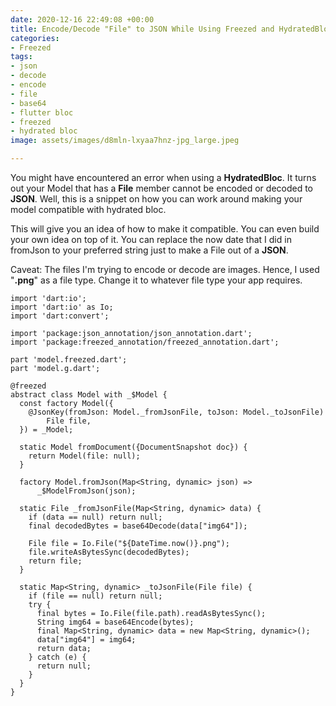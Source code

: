 ```yaml
---
date: 2020-12-16 22:49:08 +00:00
title: Encode/Decode "File" to JSON While Using Freezed and HydratedBloc
categories:
- Freezed
tags:
- json
- decode
- encode
- file
- base64
- flutter bloc
- freezed
- hydrated bloc
image: assets/images/d8mln-lxyaa7hnz-jpg_large.jpeg

---
```

You might have encountered an error when using a **HydratedBloc**. It turns out your Model that has a **File** member cannot be encoded or decoded to **JSON**. Well, this is a snippet on how you can work around making your model compatible with hydrated bloc.

This will give you an idea of how to make it compatible. You can even build your own idea on top of it. You can replace the now date that I did in fromJson to your preferred string just to make a File out of a **JSON**.

Caveat: The files I'm trying to encode or decode are images. Hence, I used "**.png**" as a file type. Change it to whatever file type your app requires.

    import 'dart:io';
    import 'dart:io' as Io;
    import 'dart:convert';
    
    import 'package:json_annotation/json_annotation.dart';
    import 'package:freezed_annotation/freezed_annotation.dart';
    
    part 'model.freezed.dart';
    part 'model.g.dart';
    
    @freezed
    abstract class Model with _$Model {
      const factory Model({
        @JsonKey(fromJson: Model._fromJsonFile, toJson: Model._toJsonFile)
            File file,
      }) = _Model;
    
      static Model fromDocument({DocumentSnapshot doc}) {
        return Model(file: null);
      }
    
      factory Model.fromJson(Map<String, dynamic> json) =>
          _$ModelFromJson(json);
    
      static File _fromJsonFile(Map<String, dynamic> data) {
        if (data == null) return null;
        final decodedBytes = base64Decode(data["img64"]);
    
        File file = Io.File("${DateTime.now()}.png");
        file.writeAsBytesSync(decodedBytes);
        return file;
      }
    
      static Map<String, dynamic> _toJsonFile(File file) {
        if (file == null) return null;
        try {
          final bytes = Io.File(file.path).readAsBytesSync();
          String img64 = base64Encode(bytes);
          final Map<String, dynamic> data = new Map<String, dynamic>();
          data["img64"] = img64;
          return data;
        } catch (e) {
          return null;
        }
      }
    }